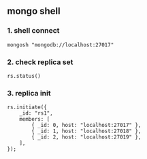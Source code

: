## mongo shell

### 1. shell connect
````text
mongosh "mongodb://localhost:27017"
````

### 2. check replica set
````text
rs.status()
````

### 3. replica init
````text
rs.initiate({
    _id: "rs1",
    members: [
        { _id: 0, host: "localhost:27017" },
        { _id: 1, host: "localhost:27018" },
        { _id: 2, host: "localhost:27019" },
    ],
});
````